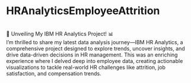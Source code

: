 # HRAnalyticsEmployeeAttrition
<br>
🚀 Unveiling My IBM HR Analytics Project! 📊
<br>
I’m thrilled to share my latest data analysis journey—IBM HR Analytics, a comprehensive project designed to explore trends, uncover insights, and drive data-driven decisions in HR management. This was an enriching experience where I delved deep into employee data, creating actionable visualizations to tackle real-world HR challenges like attrition, job satisfaction, and compensation trends.
